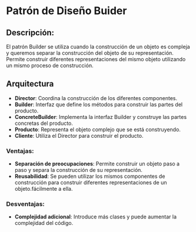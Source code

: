 # Patrón de Diseño Buider

## Descripción:
El patrón Builder se utiliza cuando la construcción de un objeto es compleja y queremos separar la construcción del objeto de su representación. Permite construir diferentes representaciones del mismo objeto utilizando un mismo proceso de construcción.

## Arquitectura

- **Director**: Coordina la construcción de los diferentes componentes.
- **Builder**: Interfaz que define los métodos para construir las partes del producto.
- **ConcreteBuilder**: Implementa la interfaz Builder y construye las partes concretas del producto.
- **Producto**: Representa el objeto complejo que se está construyendo.
- **Cliente**: Utiliza el Director para construir el producto.

### Ventajas:
- **Separación de preocupaciones**: Permite construir un objeto paso a paso y separa la construcción de su representación.
- **Reusabilidad**: Se pueden utilizar los mismos componentes de construcción para construir diferentes representaciones de un objeto.fácilmente a ella.

### Desventajas:

- **Complejidad adicional**: Introduce más clases y puede aumentar la complejidad del código.
